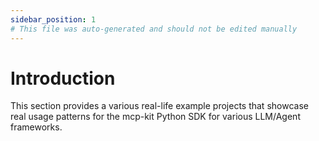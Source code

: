 ```yaml
---
sidebar_position: 1
# This file was auto-generated and should not be edited manually
---
```


# Introduction
This section provides a various real-life example projects that showcase real usage patterns for the mcp-kit Python SDK for various LLM/Agent frameworks.
